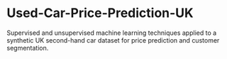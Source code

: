 # Used-Car-Price-Prediction-UK
Supervised and unsupervised machine learning techniques applied to a synthetic UK second-hand car dataset for price prediction and customer segmentation.
